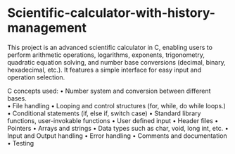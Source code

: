 # Scientific-calculator-with-history-management
This project is an advanced scientific calculator in C, enabling users to perform arithmetic operations, logarithms, exponents, trigonometry, quadratic equation solving, and number base conversions (decimal, binary, hexadecimal, etc.). It features a simple interface for easy input and operation selection.

C concepts used:
•	Number system and conversion between different bases.  
•	File handling
•	Looping and control structures (for, while, do while loops.) 
•	Conditional statements (if, else if, switch case)
•	Standard library functions, user-invokable functions
•	User defined input
•	Header files
•	Pointers
•	Arrays and strings
•	Data types such as char, void, long int, etc. 
•	Input and Output handling
•	Error handling
•	Comments and documentation
•	Testing

